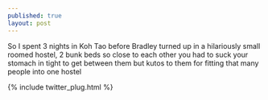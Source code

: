 ```yaml
---
published: true
layout: post
---
```


So I spent 3 nights in Koh Tao before Bradley turned up in a hilariously small roomed hostel, 2 bunk beds so close to each other you had to suck your stomach in tight to get between them but kutos to them for fitting that many people into one hostel

{% include twitter_plug.html %}